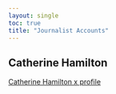 ```yaml
---
layout: single
toc: true
title: "Journalist Accounts"
---
```



## Catherine Hamilton 

[Catherine Hamilton x profile](https://x.com/cat__hamilton5?lang=en)